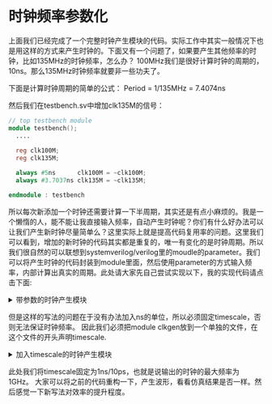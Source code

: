 # 时钟频率参数化

上面我们已经完成了一个完整时钟产生模块的代码。实际工作中其实一般情况下也是用这样的方式来产生时钟的。下面又有一个问题了，如果要产生其他频率的时钟，比如135MHz的时钟频率，怎么办？ 100MHz我们是很好计算时钟的周期的，10ns。那么135MHz时钟频率就要非一些功夫了。

下面是计算时钟周期的简单的公式：
Period = 1/135MHz = 7.4074ns

然后我们在testbench.sv中增加clk135M的信号：

```verilog
// top testbench module
module testbench();
  ....
  
  reg clk100M;
  reg clk135M;

  always #5ns      clk100M = ~clk100M;
  always #3.7037ns clk135M = ~clk135M;

endmodule : testbench
```

所以每次新添加一个时钟还需要计算一下半周期，其实还是有点小麻烦的。我是一个懒惰的人，能不能让我直接输入频率，自动产生时钟呢？你们有什么好办法可以让我们产生新时钟尽量简单么？这里实际上就是提高代码复用率的问题。这里我们可以看到，增加的新时钟的代码其实都是重复的，唯一有变化的是时钟周期。所以我们很自然的可以联想到systemverilog/verilog里的moudle的parameter。我们可以将产生时钟的代码封装到module里面，然后使用parameter的方式输入频率，内部计算出真实的周期。此处请大家先自己尝试实现以下，我的实现代码请点击下面:


<details>
  <summary>带参数的时钟产生模块</summary>

```verilog
// timescale
`timescale 1ns/10ps

module clkgen(output reg clk);
  parameter freq = 100_000; //(unit is KHz)
  parameter period = 1000_000/freq;

  always #(period/2) clk = ~clk;

  initial begin
    clk = 0;
  end
endmodule : clkgen

// top testbench module
module testbench();

  wire clk100M;
  wire clk135M;

  clkgen clkGen100M #(.freq(100_000)) (clk100M);
  clkgen clkGen135M #(.freq(135_000)) (clk135M);

endmodule : testbench

```

</details>


但是这样的写法的问题在于没有办法加入ns的单位，所以必须固定timescale，否则无法保证时钟频率。
因此我们必须把module clkgen放到一个单独的文件，在这个文件的开头声明timescale.

<details>
  <summary>加入timescale的时钟产生模块</summary>

```verilog
//File Name: clkgen.v
// timescale
`timescale 1ns/10ps

module clkgen(output reg clk);
  parameter freq = 100_000; //(unit is KHz)
  parameter period = 1000_000/freq;

  always #(period/2) clk = ~clk;

  initial begin
    clk = 0;
  end
endmodule : clkgen

```

</details>

此处我们将timescale固定为1ns/10ps，也就是说输出的时钟的最大频率为1GHz。
大家可以将之前的代码重构一下，产生波形，看看仿真结果是否一样。然后感觉一下新写法对效率的提升程度。
